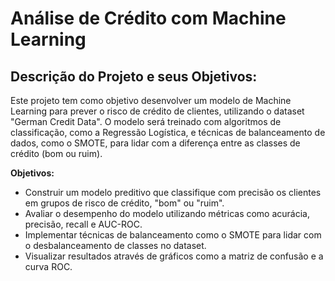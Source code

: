 # Análise de Crédito com Machine Learning

## Descrição do Projeto e seus Objetivos:

Este projeto tem como objetivo desenvolver um modelo de Machine Learning para prever o risco de crédito de clientes, utilizando o dataset "German Credit Data". O modelo será treinado com algoritmos de classificação, como a Regressão Logística, e técnicas de balanceamento de dados, como o SMOTE, para lidar com a diferença entre as classes de crédito (bom ou ruim). 

**Objetivos:**

* Construir um modelo preditivo que classifique com precisão os clientes em grupos de risco de crédito, "bom" ou "ruim".
* Avaliar o desempenho do modelo utilizando métricas como acurácia, precisão, recall e AUC-ROC.
* Implementar técnicas de balanceamento como o SMOTE para lidar com o desbalanceamento de classes no dataset.
* Visualizar resultados através de gráficos como a matriz de confusão e a curva ROC.
